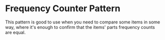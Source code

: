 # Frequency Counter Pattern

This pattern is good to use when you need to compare some items in some way,
where it's enough to confirm that the items' parts frequency counts are equal.